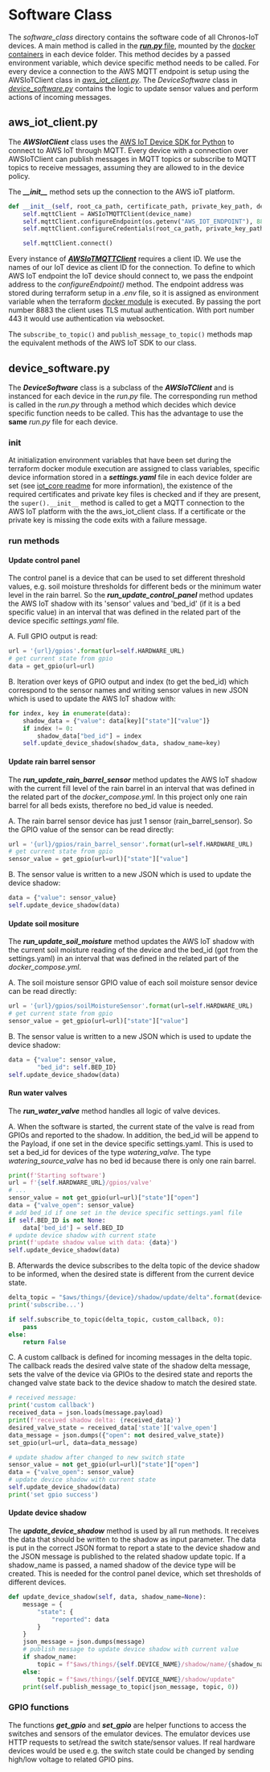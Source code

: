 # Software Class
The _software_class_ directory contains the software code of all Chronos-IoT devices. A main method is called in the
[___run.py___ file](../run.py), mounted by the [docker containers](../../chronos_infrastructure/docker/README.md) in 
each device folder. This method decides by a passed environment variable, which device specific method needs to be 
called. 
For every device a connection to the AWS MQTT endpoint is setup using the
AWSIoTClient class in [_aws_iot_client.py_](aws_iot_client.py). The _DeviceSoftware_ class in 
[_device_software.py_](device_software.py) contains the logic to update sensor values and perform actions of incoming 
messages.

## aws_iot_client.py
The ___AWSIotClient___ class uses the [AWS IoT Device SDK for Python](https://github.com/aws/aws-iot-device-sdk-python) to 
connect to AWS IoT through MQTT. Every device with a connection over AWSIoTClient can publish messages in MQTT topics or
subscribe to MQTT topics to receive messages, assuming they are allowed to in the device policy.

The ***\_\_init__*** method sets up the connection to the AWS ioT platform.

```python
def __init__(self, root_ca_path, certificate_path, private_key_path, device_name):
    self.mqttClient = AWSIoTMQTTClient(device_name)
    self.mqttClient.configureEndpoint(os.getenv("AWS_IOT_ENDPOINT"), 8883)
    self.mqttClient.configureCredentials(root_ca_path, private_key_path, certificate_path)

    self.mqttClient.connect()
```

Every instance of [___AWSIoTMQTTClient___](https://github.com/aws/aws-iot-device-sdk-python/blob/master/AWSIoTPythonSDK/MQTTLib.py#L35)
requires a client ID. We use the names of our IoT device as client ID for the connection. To define to which AWS IoT
endpoint the IoT device should connect to, we pass the endpoint address to the _configureEndpoint()_ method. The 
endpoint address was stored during terraform setup in a _.env_ file, so it is assigned as environment variable when
the terraform [docker module](../../chronos_infrastructure/docker) is executed. By passing the port number 8883 the 
client uses TLS mutual authentication. With port number 443 it would use authentication via websocket.

The `subscribe_to_topic()` and `publish_message_to_topic()` methods map the equivalent methods of the AWS IoT SDK to
our class.

## device_software.py
The ___DeviceSoftware___ class is a subclass of the ___AWSIoTClient___ and is instanced for each device in the _run.py_
file. The corresponding run method is called in the _run.py_ through a method which decides which device specific function
needs to be called. This has the advantage to use the __same__ _run.py_ file for each device.  

### init
At initialization environment variables that have been set during the terraform docker module execution are assigned to 
class variables, specific device information stored in a ___settings.yaml___ file in each device folder are set (see 
[iot_core readme](../README.md) for more information), the existence of the required certificates and private key files 
is checked and if they are present,  the `super().__init__` method is called to get a MQTT connection to the AWS IoT 
platform with the the aws_iot_client  class. If a certificate or the private key is missing the code exits with a 
failure message.

### run methods
#### Update control panel
The control panel is a device that can be used to set different threshold values, e.g. soil moisture thresholds for
different beds or the minimum water level in the rain barrel.
So the ___run_update_control_panel___  method updates the AWS IoT shadow with its 'sensor' values and 'bed_id' (if it 
is a bed specific value) in an interval that was defined in the related part of the device specific _settings.yaml_ file.

A. Full GPIO output is read:
```python
url = '{url}/gpios'.format(url=self.HARDWARE_URL)
# get current state from gpio
data = get_gpio(url=url)
```

B. Iteration over keys of GPIO output and index (to get the bed_id) which correspond to the sensor names and writing 
sensor values in new JSON which is used to update the AWS IoT shadow with:
```python
for index, key in enumerate(data):
    shadow_data = {"value": data[key]["state"]["value"]}
    if index != 0:
        shadow_data["bed_id"] = index
    self.update_device_shadow(shadow_data, shadow_name=key)
```

#### Update rain barrel sensor
The ___run_update_rain_barrel_sensor___ method updates the AWS IoT shadow with the current fill level of the rain barrel
in an interval that was defined in the related part of the _docker_compose.yml_. In this project only one rain barrel for
all beds exists, therefore no bed_id value is needed.

A. The rain barrel sensor device has just 1 sensor (rain_barrel_sensor). So the GPIO value of the sensor can be read
directly:
```python
url = '{url}/gpios/rain_barrel_sensor'.format(url=self.HARDWARE_URL)
# get current state from gpio
sensor_value = get_gpio(url=url)["state"]["value"]
``` 

B. The sensor value is written to a new JSON which is used to update the device shadow:
```python
data = {"value": sensor_value}
self.update_device_shadow(data)
```

#### Update soil mositure
The ___run_update_soil_moisture___ method updates the AWS IoT shadow with the current soil moisture reading of the device
and the bed_id (got from the settings.yaml) in an interval that was defined in the related part of the 
_docker_compose.yml_.

A. The soil moisture sensor GPIO value of each soil moisture sensor device can be read directly:
```python
url = '{url}/gpios/soilMoistureSensor'.format(url=self.HARDWARE_URL)
# get current state from gpio
sensor_value = get_gpio(url=url)["state"]["value"]
```

B. The sensor value is written to a new JSON which is used to update the device shadow:
```python
data = {"value": sensor_value,
        "bed_id": self.BED_ID}
self.update_device_shadow(data)
```

#### Run water valves
The ___run_water_valve___ method handles all logic of valve devices.

A. When the software is started, the current state of the valve is read from GPIOs and reported to the shadow. In 
addition, the bed_id will be append to the Payload, if one set in the device specific settings.yaml. This is used to 
set a bed_id for devices of the type _watering_valve_. The type _watering_source_valve_ has no bed id because there is 
only one rain barrel.  
```python
print(f'Starting software')
url = f'{self.HARDWARE_URL}/gpios/valve'
# ...
sensor_value = not get_gpio(url=url)["state"]["open"]
data = {"valve_open": sensor_value}
# add bed_id if one set in the device specific settings.yaml file
if self.BED_ID is not None:
    data['bed_id'] = self.BED_ID
# update device shadow with current state
print(f'update shadow value with data: {data}')
self.update_device_shadow(data)
```
B. Afterwards the device subscribes to the delta topic of the device shadow to be informed, when the desired state is
different from the current device state.
```python
delta_topic = "$aws/things/{device}/shadow/update/delta".format(device=self.DEVICE_NAME)
print('subscribe...')

if self.subscribe_to_topic(delta_topic, custom_callback, 0):
    pass
else:
    return False
```
C. A custom callback is defined for incoming messages in the delta topic. The callback reads the desired valve state
of the shadow delta message, sets the valve of the device via GPIOs to the desired state and reports the changed valve
state back to the device shadow to match the desired state.
```python
# received message:
print('custom callback')
received_data = json.loads(message.payload)
print(f'received shadow delta: {received_data}')
desired_valve_state = received_data['state']['valve_open']
data_message = json.dumps({"open": not desired_valve_state})
set_gpio(url=url, data=data_message)

# update shadow after changed to new switch state
sensor_value = not get_gpio(url=url)["state"]["open"]
data = {"valve_open": sensor_value}
# update device shadow with current state
self.update_device_shadow(data)
print('set gpio success')
```

#### Update device shadow
The ___update_device_shadow___ method is used by all run methods. It receives the data that should be written to the
shadow as input parameter. The data is put in the correct JSON format to report a state to the device shadow and the 
JSON message is published to the related shadow update topic. If a shadow_name is passed, a named shadow of the device type
will be created. This is needed for the control panel device, which set thresholds of different devices.
```python
def update_device_shadow(self, data, shadow_name=None):
    message = {
        "state": {
            "reported": data
        }
    }
    json_message = json.dumps(message)
    # publish message to update device shadow with current value
    if shadow_name:
        topic = f"$aws/things/{self.DEVICE_NAME}/shadow/name/{shadow_name}/update"
    else:
        topic = f"$aws/things/{self.DEVICE_NAME}/shadow/update"
    print(self.publish_message_to_topic(json_message, topic, 0))
```

### GPIO functions
The functions ___get_gpio___ and ___set_gpio___ are helper functions to access the switches and sensors of the emulator
devices. The emulator devices use HTTP requests to set/read the switch state/sensor values. If real hardware devices would
be used e.g. the switch state could be changed by sending high/low voltage to related GPIO pins.